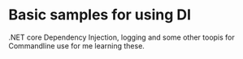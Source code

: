 # Basic samples for using DI
.NET core Dependency Injection, logging and some other toopis for Commandline use for me learning these.



